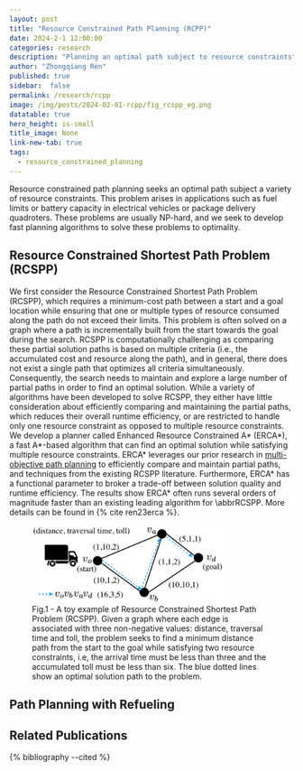 ```yaml
---
layout: post
title: "Resource Constrained Path Planning (RCPP)"
date: 2024-2-1 12:00:00
categories: research
description: "Planning an optimal path subject to resource constraints"
author: "Zhongqiang Ren"
published: true
sidebar:  false
permalink: /research/rcpp
image: /img/posts/2024-02-01-rcpp/fig_rcspp_eg.png
datatable: true
hero_height: is-small
title_image: None
link-new-tab: true
tags:
  - resource_constrained_planning
---
```


Resource constrained path planning seeks an optimal path subject a variety of resource constraints. This problem arises in applications such as fuel limits or battery capacity in electrical vehicles or package delivery quadroters. These problems are usually NP-hard, and we seek to develop fast planning algorithms to solve these problems to optimality.

## Resource Constrained Shortest Path Problem (RCSPP)

We first consider the Resource Constrained Shortest Path Problem (RCSPP), which requires a minimum-cost path between a start and a goal location while ensuring that one or multiple types of resource consumed along the path do not exceed their limits.
This problem is often solved on a graph where a path is incrementally built from the start towards the goal during the search.
RCSPP is computationally challenging as comparing these partial solution paths is based on multiple criteria (i.e., the accumulated cost and resource along the path), and in general, there does not exist a single path that optimizes all criteria simultaneously.
Consequently, the search needs to maintain and explore a large number of partial paths in order to find an optimal solution.
While a variety of algorithms have been developed to solve RCSPP, they either have little consideration about efficiently comparing and maintaining the partial paths, which reduces their overall runtime efficiency, or are restricted to handle only one resource constraint as opposed to multiple resource constraints.
We develop a planner called Enhanced Resource Constrained A\* (ERCA\*), a fast A\*-based algorithm that can find an optimal solution while satisfying multiple resource constraints.
ERCA\* leverages our prior research in [multi-objective path planning](/research/mopp) to efficiently compare and maintain partial paths, and techniques from the existing RCSPP literature. Furthermore, ERCA\* has a functional parameter to broker a trade-off between solution quality and runtime efficiency.
The results show ERCA\* often runs several orders of magnitude faster than an existing leading algorithm for \abbrRCSPP. More details can be found in {% cite ren23erca %}.


<figure>
 <img src="/img/posts/2024-02-01-rcpp/fig_rcspp_eg.png" alt="image" style="width:80%"/>
  <figcaption>Fig.1 - A toy example of Resource Constrained Shortest Path Problem (RCSPP). Given a graph where each edge is associated with three non-negative values: distance, traversal time and toll, the problem seeks to find a minimum distance path from the start to the goal while satisfying two resource constraints, i.e, the arrival time must be less than three and the accumulated toll must be less than six. The blue dotted lines show an optimal solution path to the problem.
  </figcaption>
</figure>


## Path Planning with Refueling


## Related Publications

{% bibliography --cited %}






